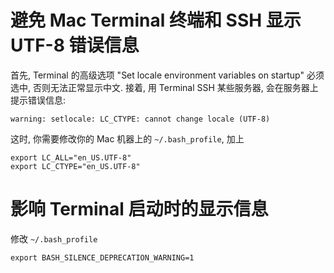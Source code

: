 # 避免 Mac Terminal 终端和 SSH 显示 UTF-8 错误信息

首先, Terminal 的高级选项 "Set locale environment variables on startup" 必须选中, 否则无法正常显示中文. 接着, 用 Terminal SSH 某些服务器, 会在服务器上提示错误信息:

```
warning: setlocale: LC_CTYPE: cannot change locale (UTF-8)
```

这时, 你需要修改你的 Mac 机器上的 `~/.bash_profile`, 加上

```
export LC_ALL="en_US.UTF-8"
export LC_CTYPE="en_US.UTF-8"
```

# 影响 Terminal 启动时的显示信息

修改 `~/.bash_profile`

```
export BASH_SILENCE_DEPRECATION_WARNING=1
```
